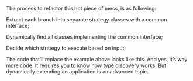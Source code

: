 The process to refactor this hot piece of mess, is as following:

  Extract each branch into separate strategy classes with a common interface;
  
  Dynamically find all classes implementing the common interface;
  
  Decide which strategy to execute based on input;
  
  The code that’ll replace the example above looks like this. And yes, it’s way more code. It requires you to know how type discovery works. 
  But dynamically extending an application is an advanced topic.
